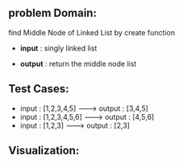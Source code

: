 ## problem Domain:

find Middle Node of Linked List by create function

  - **input** : singly linked list

  - **output** : return the middle node list

## Test Cases:

  - input : [1,2,3,4,5] ---> output : [3,4,5]
  - input : [1,2,3,4,5,6] ---> output : [4,5,6]
  - input : [1,2,3] ---> output : [2,3]

## Visualization: 


